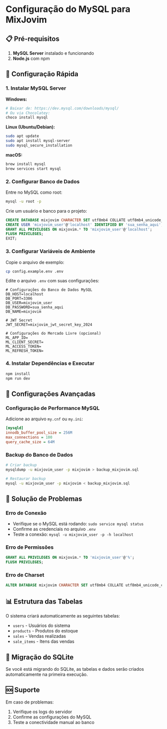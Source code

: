 # Configuração do MySQL para MixJovim

## 📋 Pré-requisitos

1. **MySQL Server** instalado e funcionando
2. **Node.js** com npm

## 🚀 Configuração Rápida

### 1. Instalar MySQL Server

**Windows:**
```bash
# Baixar de: https://dev.mysql.com/downloads/mysql/
# Ou via Chocolatey:
choco install mysql
```

**Linux (Ubuntu/Debian):**
```bash
sudo apt update
sudo apt install mysql-server
sudo mysql_secure_installation
```

**macOS:**
```bash
brew install mysql
brew services start mysql
```

### 2. Configurar Banco de Dados

Entre no MySQL como root:
```bash
mysql -u root -p
```

Crie um usuário e banco para o projeto:
```sql
CREATE DATABASE mixjovim CHARACTER SET utf8mb4 COLLATE utf8mb4_unicode_ci;
CREATE USER 'mixjovim_user'@'localhost' IDENTIFIED BY 'sua_senha_aqui';
GRANT ALL PRIVILEGES ON mixjovim.* TO 'mixjovim_user'@'localhost';
FLUSH PRIVILEGES;
EXIT;
```

### 3. Configurar Variáveis de Ambiente

Copie o arquivo de exemplo:
```bash
cp config.example.env .env
```

Edite o arquivo `.env` com suas configurações:
```env
# Configurações do Banco de Dados MySQL
DB_HOST=localhost
DB_PORT=3306
DB_USER=mixjovim_user
DB_PASSWORD=sua_senha_aqui
DB_NAME=mixjovim

# JWT Secret
JWT_SECRET=mixjovim_jwt_secret_key_2024

# Configurações do Mercado Livre (opcional)
ML_APP_ID=
ML_CLIENT_SECRET=
ML_ACCESS_TOKEN=
ML_REFRESH_TOKEN=
```

### 4. Instalar Dependências e Executar

```bash
npm install
npm run dev
```

## 🔧 Configurações Avançadas

### Configuração de Performance MySQL

Adicione ao arquivo `my.cnf` ou `my.ini`:
```ini
[mysqld]
innodb_buffer_pool_size = 256M
max_connections = 100
query_cache_size = 64M
```

### Backup do Banco de Dados

```bash
# Criar backup
mysqldump -u mixjovim_user -p mixjovim > backup_mixjovim.sql

# Restaurar backup
mysql -u mixjovim_user -p mixjovim < backup_mixjovim.sql
```

## 🐛 Solução de Problemas

### Erro de Conexão
- Verifique se o MySQL está rodando: `sudo service mysql status`
- Confirme as credenciais no arquivo `.env`
- Teste a conexão: `mysql -u mixjovim_user -p -h localhost`

### Erro de Permissões
```sql
GRANT ALL PRIVILEGES ON mixjovim.* TO 'mixjovim_user'@'%';
FLUSH PRIVILEGES;
```

### Erro de Charset
```sql
ALTER DATABASE mixjovim CHARACTER SET utf8mb4 COLLATE utf8mb4_unicode_ci;
```

## 📊 Estrutura das Tabelas

O sistema criará automaticamente as seguintes tabelas:

- `users` - Usuários do sistema
- `products` - Produtos do estoque
- `sales` - Vendas realizadas
- `sale_items` - Itens das vendas

## 🔄 Migração do SQLite

Se você está migrando do SQLite, as tabelas e dados serão criados automaticamente na primeira execução.

## 🆘 Suporte

Em caso de problemas:
1. Verifique os logs do servidor
2. Confirme as configurações do MySQL
3. Teste a conectividade manual ao banco 